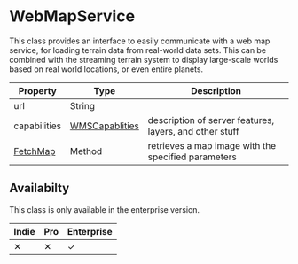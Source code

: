 # WebMapService

This class provides an interface to easily communicate with a web map service, for loading terrain data from real-world data sets. This can be combined with the streaming terrain system to display large-scale worlds based on real world locations, or even entire planets.

| Property | Type | Description |
|---|---|---|
| url | String | |
| capabilities | [WMSCapablities](WMSCapablities.md) | description of server features, layers, and other stuff |
| [FetchMap](WMSServer_FetchMap.md) | Method | retrieves a map image with the specified parameters |

## Availabilty

This class is only available in the enterprise version.

| Indie | Pro | Enterprise |
|---|---|---|
| ✕ | ✕ | ✓ |
